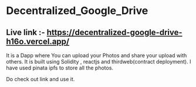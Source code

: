 # Decentralized_Google_Drive

## Live link :- https://decentralized-google-drive-h16o.vercel.app/

It is a Dapp where You can upload your Photos and share your upload with others. It is built using Solidity , reactjs and thirdweb(contract deployment).
I have used pinata ipfs to store all the photos.

Do check out link and use it.
